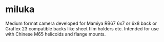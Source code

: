 # miluka
Medium format camera developed for Mamiya RB67 6x7 or 6x8 back or Graflex 23 compatible backs like sheet film holders etc. Intended for use with Chinese M65 helicoids and flange mounts.
